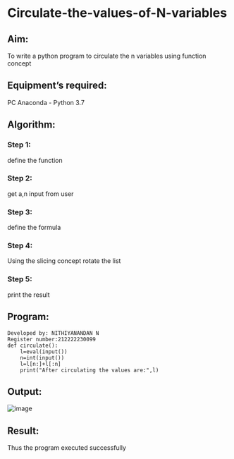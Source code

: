 # Circulate-the-values-of-N-variables
## Aim:
To write a python program to circulate the n variables using function concept
## Equipment’s required:
PC
Anaconda - Python 3.7
## Algorithm: 
### Step 1: 
define the function
### Step 2: 
get a,n input from user 
### Step 3: 
define the formula
### Step 4: 
Using the slicing concept rotate the list

### Step 5: 
print the result 
## Program:
```
Developed by: NITHIYANANDAN N
Register number:212222230099
def circulate():
    l=eval(input())
    n=int(input())
    l=l[n:]+l[:n]
    print("After circulating the values are:",l)
```

## Output:
![image](https://github.com/NITHIYANANDAN278/Circulate-the-values-of-N-variables/assets/121784636/87a1147a-6b81-408a-878c-2c1e90b118e5)



## Result:
Thus the program executed successfully
